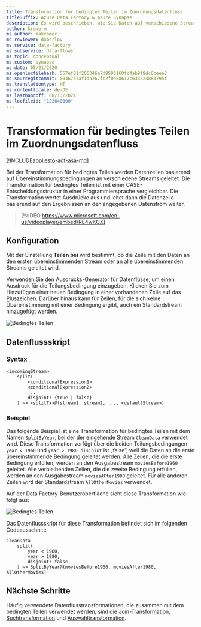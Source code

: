 ```yaml
---
title: Transformation für bedingtes Teilen im Zuordnungsdatenfluss
titleSuffix: Azure Data Factory & Azure Synapse
description: Es wird beschrieben, wie Sie Daten auf verschiedene Streams aufteilen, indem Sie die Transformation für bedingtes Teilen im Azure Data Factory-Zuordnungsdatenfluss verwenden.
author: kromerm
ms.author: makromer
ms.reviewer: daperlov
ms.service: data-factory
ms.subservice: data-flows
ms.topic: conceptual
ms.custom: synapse
ms.date: 05/21/2020
ms.openlocfilehash: 557ef01f206346a7d9596160fc4ab9f8dc0ceea2
ms.sourcegitcommit: 0046757af1da267fc2f0e88617c633524883795f
ms.translationtype: HT
ms.contentlocale: de-DE
ms.lasthandoff: 08/13/2021
ms.locfileid: "122640000"
---
```

# <a name="conditional-split-transformation-in-mapping-data-flow"></a>Transformation für bedingtes Teilen im Zuordnungsdatenfluss

[!INCLUDE[appliesto-adf-asa-md](includes/appliesto-adf-asa-md.md)]

Bei der Transformation für bedingtes Teilen werden Datenzeilen basierend auf Übereinstimmungsbedingungen an verschiedene Streams geleitet. Die Transformation für bedingtes Teilen ist mit einer CASE-Entscheidungsstruktur in einer Programmiersprache vergleichbar. Die Transformation wertet Ausdrücke aus und leitet dann die Datenzeile basierend auf den Ergebnissen an den angegebenen Datenstrom weiter.

> [!VIDEO https://www.microsoft.com/en-us/videoplayer/embed/RE4wKCX]

## <a name="configuration"></a>Konfiguration

Mit der Einstellung **Teilen bei** wird bestimmt, ob die Zeile mit den Daten an den ersten übereinstimmenden Stream oder an alle übereinstimmenden Streams geleitet wird.

Verwenden Sie den Ausdrucks-Generator für Datenflüsse, um einen Ausdruck für die Teilungsbedingung einzugeben. Klicken Sie zum Hinzufügen einer neuen Bedingung in einer vorhandenen Zeile auf das Pluszeichen. Darüber hinaus kann für Zeilen, für die sich keine Übereinstimmung mit einer Bedingung ergibt, auch ein Standardstream hinzugefügt werden.

![Bedingtes Teilen](media/data-flow/conditionalsplit1.png "Optionen für bedingtes Teilen")

## <a name="data-flow-script"></a>Datenflussskript

### <a name="syntax"></a>Syntax

```
<incomingStream>
    split(
        <conditionalExpression1>
        <conditionalExpression2>
        ...
        disjoint: {true | false}
    ) ~> <splitTx>@(stream1, stream2, ..., <defaultStream>)
```

### <a name="example"></a>Beispiel

Das folgende Beispiel ist eine Transformation für bedingtes Teilen mit dem Namen `SplitByYear`, bei der der eingehende Stream `CleanData` verwendet wird. Diese Transformation verfügt über die beiden Teilungsbedingungen `year < 1960` und `year > 1980`. `disjoint` ist „false“, weil die Daten an die erste übereinstimmende Bedingung geleitet werden. Alle Zeilen, die die erste Bedingung erfüllen, werden an den Ausgabestream `moviesBefore1960` geleitet. Alle verbleibenden Zeilen, die die zweite Bedingung erfüllen, werden an den Ausgabestream `moviesAFter1980` geleitet. Für alle anderen Zeilen wird der Standardstream `AllOtherMovies` verwendet.

Auf der Data Factory-Benutzeroberfläche sieht diese Transformation wie folgt aus:

![Bedingtes Teilen](media/data-flow/conditionalsplit1.png "Optionen für bedingtes Teilen")

Das Datenflussskript für diese Transformation befindet sich im folgenden Codeausschnitt:

```
CleanData
    split(
        year < 1960,
        year > 1980,
        disjoint: false
    ) ~> SplitByYear@(moviesBefore1960, moviesAfter1980, AllOtherMovies)
```

## <a name="next-steps"></a>Nächste Schritte

Häufig verwendete Datenflusstransformationen, die zusammen mit dem bedingten Teilen verwendet werden, sind die [Join-Transformation](data-flow-join.md), [Suchtransformation](data-flow-lookup.md) und [Auswahltransformation](data-flow-select.md).
